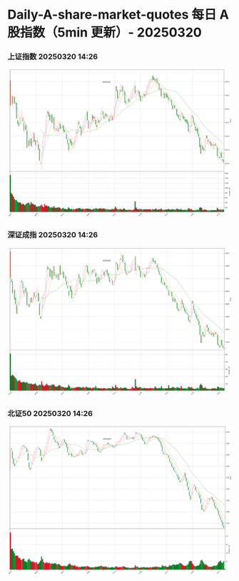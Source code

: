 
# Daily-A-share-market-quotes 每日 A 股指数（5min 更新）- 20250320

### 上证指数 20250320 14:26
![](./fig/2025/3/20250320-sh000001.png)

### 深证成指 20250320 14:26
![](./fig/2025/3/20250320-sz399001.png)

### 北证50 20250320 14:26
![](./fig/2025/3/20250320-bj899050.png)
